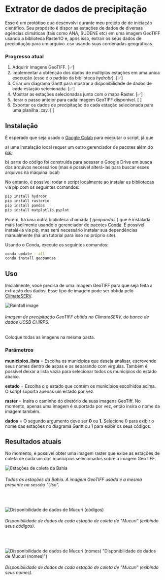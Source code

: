 # Extrator de dados de precipitação

Esse é um protótipo que desenvolvi durante meu projeto de de iniciação científico. Seu propósito é dispor as estações de dados de diversas agências climáticas (tais como ANA, SUDENE etc) em uma imagem GeoTIFF usando a biblioteca RasterIO e, após isso, extrair os seus dados de precipitação para um arquivo .csv usando suas cordenadas geográficas.

### Progresso atual
1. Adquirir imagens GeoTIFF. [:white_check_mark:]
2. Implementar a obtenção dos dados de múltiplas estações em uma única execução (esse é o padrão da biblioteca _hydrobr_). [:white_check_mark:]
3. Criar um diagrama Gantt para mostrar a disponibilidade de dados de cada estação selecionada. [:white_check_mark:]
4. Mostrar as estações selecionadas junto com o mapa Raster. [:white_check_mark:]
5. Iterar o passo anteior para cada imagem GeoTIFF disponível. [ ]
6. Exportar os dados de precipitação de cada estação selecionada para uma planilha .csv. [ ]

## Instalação

É esperado que seja usado o [Google Colab](https://colab.research.google.com/) para executar o script, já que

a) uma instalação local requer um outro gerenciador de pacotes além do [pip](https://pip.pypa.io/en/stable/);

b) parte do código foi construída para acessar o Google Drive em busca dos arquivos necessários (mas é possível alterá-las para buscar esses arquivos na máquina local)

No entanto, é possível rodar o script localmente ao instalar as bibliotecas via pip com os seguintes comandos:

```bash
pip install hydrobr
pip install rasterio
pip install pandas
pip install matplotlib.pyplot
```
Porém, há uma outra biblioteca chamada ( _geopandas_ ) que é instalada mais facilmente usando o gerenciador de pacotes [Conda](https://docs.conda.io/projects/conda/en/latest/user-guide/install/index.html). É possível instalá-la via pip, mas será necessário instalar sua dependências manualmente (há um tutorial para isso no próprio site).

Usando o Conda, execute os seguintes comandos:

```bash
conda update --all
conda install geopandas
```

## Uso
Inicialmente, você precisa de uma imagem GeoTIFF para que seja feita a extração dos dados. Esse tipo de imagem pode ser obtida pelo [ClimateSERV](https://climateserv.servirglobal.net/map). 

![Rainfall image](https://cdn.discordapp.com/attachments/345357344978501642/1034642130485911562/z.jpg?ex=66c1f952&is=66c0a7d2&hm=964628c9d987b72dfc8fe7be7fb173ce10ae8a300a8f5193f2549bf94cb3d36d&)

###### Imagem de precipitação GeoTIFF obtida no ClimateSERV, do banco de dados UCSB CHIRPS. 

Coloque todas as imagens na mesma pasta.


### Parâmetros

**municipios_lista** = Escolha os municípios que deseja analisar, escrevendo seus nomes dentro de aspas e os separando com vírgulas. Também é possível deixar a lista vazia para selecionar todos os municípios do estado abaixo.

**estado** = Escolha o o estado que contém os municípios escolhidos acima. O script suporta apenas um estado por vez.

**raster** = Insira o caminho do diretório de suas imagens GeoTiff. No momento, apenas uma imagem é suportada por vez, então insira o nome da imagem também.

**dados** = O segundo argumento deve ser **0** ou **1**. Selecione 0 para exibir o nome das estações no diagrama Gantt ou 1 para exibir os seus códigos.


## Resultados atuais

No momento, é possível obter uma imagem raster que exibe as estações de coleta de cada um dos municípios selecionados sobre a imagem GeoTIFF.
<br>

![Estações de coleta da Bahia](https://media.discordapp.net/attachments/345357344978501642/1034643557128077423/bahia.png?ex=66c1faa6&is=66c0a926&hm=178f4fc2072508d79f2797cb4bdd63f691a76642a301760d4244459761480756&=&format=webp&quality=lossless&width=562&height=582)

###### Todas as estações da Bahia. A imagem GeoTIFF usada é a mesma presente na sessão "Uso".
<br>

![Disponibilidade de dados de Mucuri (códigos)](https://media.discordapp.net/attachments/345357344978501642/1034643536739582002/newplot_2.png?ex=66c1faa1&is=66c0a921&hm=45ae909b2fd4f455af64690213f37c2db7bafe6bf2d394aaba2f413bad27b4ae&=&format=webp&quality=lossless&width=1440&height=553)

###### Disponibilidade de dados de cada estação de coleta de "Mucuri" (exibindo seus códigos).
<br>

![Disponibilidade de dados de Mucuri (nomes)](https://media.discordapp.net/attachments/345357344978501642/1034643536399847504/newplot.png?ex=66c1faa1&is=66c0a921&hm=ac79de0c70a1bf55e313eece7b2b93a20d593088fb00558cfad3df0787ad8e7a&=&format=webp&quality=lossless&width=1440&height=553) "Disponibilidade de dados de Mucuri (nomes)")

###### Disponibilidade de dados de cada estação de coleta de "Mucuri" (exibindo seus nomes).
